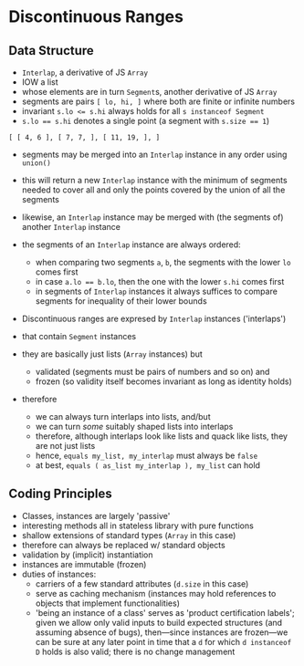 


# Discontinuous Ranges

## Data Structure

* `Interlap`, a derivative of JS `Array`
* IOW a list
* whose elements are in turn `Segment`s, another derivative of JS `Array`
* segments are pairs `[ lo, hi, ]` where both are finite or infinite numbers
* invariant `s.lo <= s.hi` always holds for all `s instanceof Segment`
* `s.lo == s.hi` denotes a single point (a segment with `s.size == 1`)

```
[ [ 4, 6 ], [ 7, 7, ], [ 11, 19, ], ]
```

* segments may be merged into an `Interlap` instance in any order using `union()`
* this will return a new `Interlap` instance with the minimum of segments needed to cover all and only the
	points covered by the union of all the segments
* likewise, an `Interlap` instance may be merged with (the segments of) another `Interlap` instance
* the segments of an `Interlap` instance are always ordered:
	* when comparing two segments `a`, `b`, the segments with the lower `lo` comes first
	* in case `a.lo == b.lo`, then the one with the lower `s.hi` comes first
	* in segments of `Interlap` instances it always suffices to compare segments for inequality of their
		lower bounds

* Discontinuous ranges are expresed by `Interlap` instances ('interlaps')
* that contain `Segment` instances
* they are basically just lists (`Array` instances) but
  * validated (segments must be pairs of numbers and so on) and
  * frozen (so validity itself becomes invariant as long as identity holds)
* therefore
  * we can always turn interlaps into lists, and/but
  * we can turn *some* suitably shaped lists into interlaps
  * therefore, although interlaps look like lists and quack like lists, they are not just lists
  * hence, `equals my_list, my_interlap` must always be `false`
  * at best, `equals ( as_list my_interlap ), my_list` can hold

## Coding Principles

* Classes, instances are largely 'passive'
* interesting methods all in stateless library with pure functions
* shallow extensions of standard types (`Array` in this case)
* therefore can always be replaced w/ standard objects
* validation by (implicit) instantiation
* instances are immutable (frozen)
* duties of instances:
	* carriers of a few standard attributes (`d.size` in this case)
	* serve as caching mechanism (instances may hold references to objects that implement functionalities)
	* 'being an instance of a class' serves as 'product certification labels'; given we allow only valid
	  inputs to build expected structures (and assuming absence of bugs), then—since instances are frozen—we
	  can be sure at any later point in time that a `d` for which `d instanceof D` holds is also valid; there
	  is no change management


